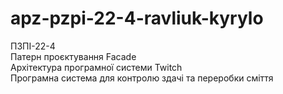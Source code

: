 # apz-pzpi-22-4-ravliuk-kyrylo  
ПЗПІ-22-4  
Патерн проєктування Facade  
Архітектура програмної системи Twitch  
Програмна система для контролю здачі та переробки сміття
 
